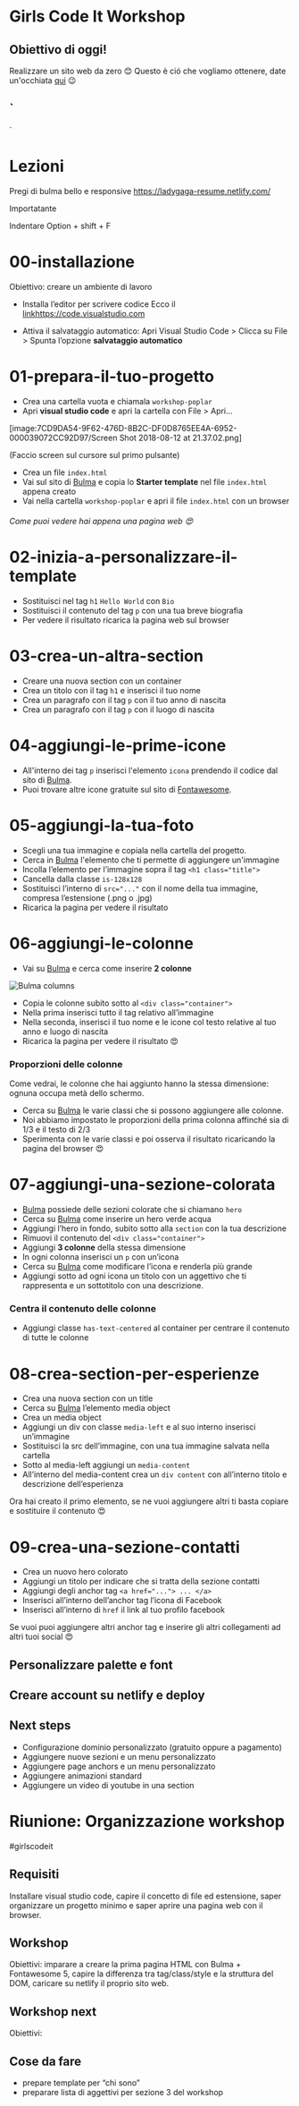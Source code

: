 # Girls Code It Workshop

## Obiettivo di oggi!

Realizzare un sito web da zero 😊
Questo è ció che vogliamo ottenere, date un'occhiata [qui](https://ladygaga-resume.netlify.com/) 😉


`
---
`

# Lezioni
Pregi di bulma bello e responsive
https://ladygaga-resume.netlify.com/

Importatante

Indentare    Option + shift + F

# 00-installazione
Obiettivo: creare un ambiente di lavoro

* Installa l’editor per scrivere codice
Ecco il [link](https://code.visualstudio.com)https://code.visualstudio.com
- Attiva il salvataggio automatico:
Apri Visual Studio Code > Clicca su File > Spunta l’opzione **salvataggio automatico**

# 01-prepara-il-tuo-progetto
- Crea una cartella vuota e chiamala `workshop-poplar`
- Apri **visual studio code** e apri la cartella con File > Apri…

[image:7CD9DA54-9F62-476D-8B2C-DF0D8765EE4A-6952-000039072CC92D97/Screen Shot 2018-08-12 at 21.37.02.png]

(Faccio screen sul cursore sul primo pulsante)

- Crea un file `index.html`
- Vai sul sito di [Bulma](https://bulma.io/documentation/overview/start/) e copia lo **Starter template** nel file `index.html` appena creato
- Vai nella cartella `workshop-poplar` e apri il file `index.html` con un browser
###### Come puoi vedere hai appena una pagina web :heart_eyes:


# 02-inizia-a-personalizzare-il-template
* Sostituisci nel tag `h1` `Hello World` con `Bio`
* Sostituisci il contenuto del tag `p` con una tua breve biografia
* Per vedere il risultato ricarica la pagina web sul browser

# 03-crea-un-altra-section
* Creare una nuova section con un container
* Crea un titolo con il tag `h1` e inserisci il tuo nome
* Crea un paragrafo con il tag `p`  con il tuo anno di nascita
* Crea un paragrafo con il tag `p`  con il luogo di nascita

# 04-aggiungi-le-prime-icone
- All'interno dei tag `p` inserisci l'elemento `icona` prendendo il codice dal sito di [Bulma](https://bulma.io/documentation/).
- Puoi trovare altre icone gratuite sul sito di [Fontawesome](https://fontawesome.com/icons?d=gallery&m=free).

# 05-aggiungi-la-tua-foto
- Scegli una tua immagine e copiala nella cartella del progetto.
- Cerca in [Bulma](https://bulma.io/documentation/) l'elemento che ti permette di aggiungere un'immagine
- Incolla l’elemento per l’immagine sopra il tag  `<h1 class="title">` 
- Cancella dalla classe `is-128x128` 
- Sostituisci l’interno di  `src="..."`  con il nome della tua immagine, compresa l’estensione (.png o .jpg)
- Ricarica la pagina per vedere il risultato

# 06-aggiungi-le-colonne
- Vai su [Bulma](https://bulma.io/documentation/) e cerca come inserire **2 colonne**

![Bulma columns](../assets/Lessons/bulma-columns.gif)

- Copia le colonne subito sotto al `<div class="container">`
- Nella prima inserisci tutto il tag relativo all’immagine
- Nella seconda, inserisci il tuo nome e le icone col testo relative al tuo anno e luogo di nascita
- Ricarica la pagina per vedere il risultato 😍

### Proporzioni delle colonne

Come vedrai,  le colonne che hai aggiunto hanno la stessa dimensione: ognuna occupa metà dello schermo.

- Cerca su [Bulma](https://bulma.io/documentation/) le varie classi che si possono aggiungere alle colonne.
- Noi abbiamo impostato le proporzioni della prima colonna affinché sia di 1/3 e il testo di 2/3
- Sperimenta con le varie classi e poi osserva il risultato ricaricando la pagina del browser 😍


# 07-aggiungi-una-sezione-colorata
- [Bulma](https://bulma.io/documentation/) possiede delle sezioni colorate che si chiamano `hero`
- Cerca su [Bulma](https://bulma.io/documentation/) come inserire un hero verde acqua
- Aggiungi l’hero in fondo, subito sotto alla `section` con la tua descrizione
- Rimuovi il contenuto del `<div class="container">`
- Aggiungi **3 colonne** della stessa dimensione
- In ogni colonna inserisci un `p` con un’icona
- Cerca su [Bulma](https://bulma.io/documentation/)  come modificare l’icona e renderla più grande
- Aggiungi sotto ad ogni icona un titolo con un aggettivo che ti rappresenta e un sottotitolo con una descrizione.

### Centra il contenuto delle colonne

- Aggiungi classe `has-text-centered` al container per centrare il contenuto di tutte le colonne

# 08-crea-section-per-esperienze
- Crea una nuova section con un title
- Cerca su [Bulma](https://bulma.io/documentation/) l’elemento media object
- Crea un media object
- Aggiungi un div con classe  `media-left` e al suo interno inserisci un’immagine
- Sostituisci la src dell’immagine, con una tua immagine salvata nella cartella
- Sotto al media-left aggiungi un `media-content` 
- All’interno del media-content crea un `div content` con all’interno titolo e descrizione dell’esperienza

Ora hai creato il primo elemento, se ne vuoi aggiungere altri ti basta copiare e sostituire il contenuto 😍

# 09-crea-una-sezione-contatti
- Crea un nuovo hero colorato
- Aggiungi un titolo per indicare che si tratta della sezione contatti
- Aggiungi degli anchor tag `<a href="..."> ... </a>`
- Inserisci all’interno dell’anchor tag l’icona di Facebook
- Inserisci all’interno di `href` il link al tuo profilo facebook

Se vuoi puoi aggiungere altri anchor tag e inserire gli altri collegamenti ad altri tuoi social 😍

## Personalizzare palette e font

## Creare account su netlify e deploy

## Next steps
- Configurazione dominio personalizzato (gratuito oppure a pagamento)
- Aggiungere nuove sezioni e un menu personalizzato
- Aggiungere page anchors e un menu personalizzato
- Aggiungere animazioni standard
- Aggiungere un video di youtube in una section
# Riunione: Organizzazione workshop
#girlscodeit

## Requisiti
Installare visual studio code, capire il concetto di file ed estensione, saper organizzare un progetto minimo e saper aprire una pagina web con il browser.

## Workshop
Obiettivi: imparare a creare la prima pagina HTML con Bulma + Fontawesome 5, capire la differenza tra tag/class/style e la struttura del DOM, caricare su netlify il proprio sito web.

## Workshop next
Obiettivi:


## Cose da fare
- prepare template per “chi sono”
- preparare lista di aggettivi per sezione 3 del workshop
